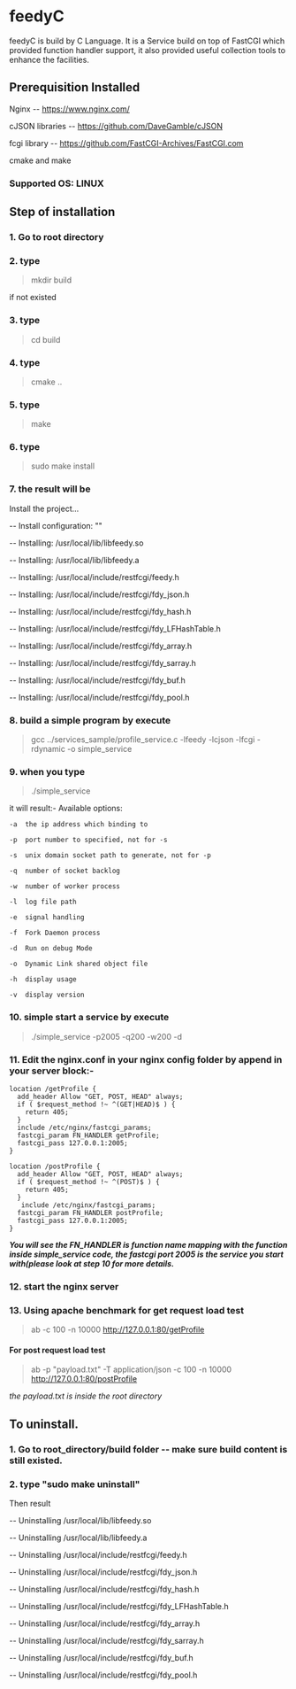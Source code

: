 # feedyC
feedyC is build by C Language. It is a Service build on top of FastCGI which provided function handler support, it also provided useful collection tools to enhance the facilities. 

## Prerequisition Installed
Nginx -- https://www.nginx.com/

cJSON libraries -- https://github.com/DaveGamble/cJSON

fcgi library -- https://github.com/FastCGI-Archives/FastCGI.com

cmake and make

### Supported OS: LINUX

## Step of installation
### 1. Go to root directory
### 2. type 

> mkdir build

 if not existed
### 3. type 

> cd build

### 4. type 

> cmake ..

### 5. type 

> make

### 6. type

> sudo make install

### 7. the result will be
Install the project...

-- Install configuration: ""

-- Installing: /usr/local/lib/libfeedy.so

-- Installing: /usr/local/lib/libfeedy.a

-- Installing: /usr/local/include/restfcgi/feedy.h

-- Installing: /usr/local/include/restfcgi/fdy_json.h

-- Installing: /usr/local/include/restfcgi/fdy_hash.h

-- Installing: /usr/local/include/restfcgi/fdy_LFHashTable.h

-- Installing: /usr/local/include/restfcgi/fdy_array.h

-- Installing: /usr/local/include/restfcgi/fdy_sarray.h

-- Installing: /usr/local/include/restfcgi/fdy_buf.h

-- Installing: /usr/local/include/restfcgi/fdy_pool.h


### 8. build a simple program by execute 

> gcc ../services_sample/profile_service.c -lfeedy -lcjson -lfcgi
> -rdynamic -o simple_service


### 9. when you type 

> ./simple_service

it will result:-
Available options:

	-a	the ip address which binding to
	
	-p	port number to specified, not for -s
	
	-s	unix domain socket path to generate, not for -p
	
	-q	number of socket backlog
	
	-w	number of worker process
	
	-l	log file path
	
	-e	signal handling
	
	-f	Fork Daemon process
	
	-d	Run on debug Mode
	
	-o	Dynamic Link shared object file
	
	-h	display usage
	
	-v	display version
	

### 10. simple start a service by execute 

> ./simple_service -p2005 -q200 -w200 -d


### 11. Edit the nginx.conf in your nginx config folder by append in your server block:-

	location /getProfile {
      add_header Allow "GET, POST, HEAD" always;
      if ( $request_method !~ ^(GET|HEAD)$ ) {
        return 405;
      }
      include /etc/nginx/fastcgi_params;
      fastcgi_param FN_HANDLER getProfile;
      fastcgi_pass 127.0.0.1:2005;
    }

    location /postProfile {
      add_header Allow "GET, POST, HEAD" always;
      if ( $request_method !~ ^(POST)$ ) {
        return 405;
      }
       include /etc/nginx/fastcgi_params;
      fastcgi_param FN_HANDLER postProfile;
      fastcgi_pass 127.0.0.1:2005;
    }

***You will see the FN_HANDLER is function name mapping with the function inside simple_service code, the fastcgi port 2005 is the service you start with(please look at step 10 for more details.***


### 12. start the nginx server

### 13.  Using apache benchmark for get request load test

> ab -c 100 -n 10000 http://127.0.0.1:80/getProfile


#### For post request load test

> ab -p "payload.txt" -T application/json -c 100 -n 10000
> http://127.0.0.1:80/postProfile

*the payload.txt is inside the root directory*







## To uninstall.
### 1. Go to root_directory/build folder -- make sure build content is still existed.
### 2. type "sudo make uninstall" 
Then result

-- Uninstalling /usr/local/lib/libfeedy.so

-- Uninstalling /usr/local/lib/libfeedy.a

-- Uninstalling /usr/local/include/restfcgi/feedy.h

-- Uninstalling /usr/local/include/restfcgi/fdy_json.h

-- Uninstalling /usr/local/include/restfcgi/fdy_hash.h

-- Uninstalling /usr/local/include/restfcgi/fdy_LFHashTable.h

-- Uninstalling /usr/local/include/restfcgi/fdy_array.h

-- Uninstalling /usr/local/include/restfcgi/fdy_sarray.h

-- Uninstalling /usr/local/include/restfcgi/fdy_buf.h

-- Uninstalling /usr/local/include/restfcgi/fdy_pool.h
